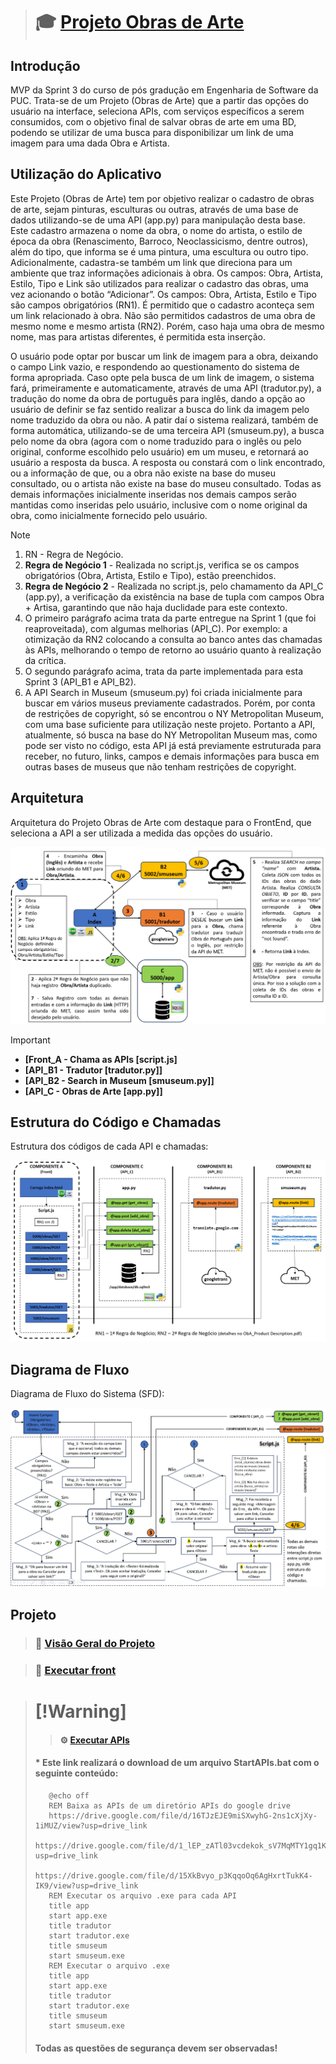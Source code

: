 > # 🎓 [Projeto Obras de Arte](https://github.com/Moriblo)

## Introdução

MVP da Sprint 3 do curso de pós gradução em Engenharia de Software da PUC.
Trata-se de um Projeto (Obras de Arte) que a partir das opções do usuário na interface, seleciona APIs, com serviços específicos a serem consumidos, com o objetivo final de salvar obras de arte em uma BD,  podendo se utilizar de uma busca para disponibilizar um link de uma imagem para uma dada Obra e Artista.

## Utilização do Aplicativo
        
Este Projeto (Obras de Arte) tem por objetivo realizar o cadastro de obras de arte, sejam pinturas, esculturas ou outras, através 
de uma base de dados utilizando-se de uma API (app.py) para manipulação desta base. Este cadastro armazena o nome da obra, o nome do artista, o estilo de época da obra (Renascimento, Barroco, Neoclassicismo, dentre outros), além do tipo, que informa se é uma pintura, uma escultura ou outro tipo. Adicionalmente, cadastra-se também um link que direciona para um ambiente que traz informações adicionais à obra. Os campos: Obra, Artista, Estilo, Tipo e Link são utilizados para realizar o cadastro das obras, uma vez acionando o botão “Adicionar”. Os campos: Obra, Artista, Estilo e Tipo são campos obrigatórios (RN1). É permitido que o cadastro aconteça sem um link relacionado à obra. Não são permitidos cadastros de uma obra de mesmo nome e mesmo artista (RN2). Porém, caso haja uma obra de mesmo nome, mas para artistas diferentes, é permitida esta inserção.

O usuário pode optar por buscar um link de imagem para a obra, deixando o campo Link vazio, e respondendo ao questionamento do sistema de forma apropriada. Caso opte pela busca de um link de imagem, o sistema fará, primeiramente e automaticamente, através de uma API (tradutor.py), a tradução do nome da obra de português para inglês, dando a opção ao usuário de definir se faz sentido realizar a busca do link da imagem pelo nome traduzido da obra ou não. A patir daí o sistema realizará, também de forma automática, utilizando-se de uma terceira API (smuseum.py), a busca pelo nome da obra (agora com o nome traduzido para o inglês ou pelo original, conforme escolhido pelo usuário) em um museu, e retornará ao usuário a resposta da busca. A resposta ou constará com o link encontrado, ou a informação de que, ou a obra não existe na base do museu consultado, ou o artista não existe na base do museu consultado. Todas as demais informações inicialmente inseridas nos demais campos serão mantidas como inseridas pelo usuário, inclusive com o nome original da obra, como inicialmente fornecido pelo usuário.

> [!NOTE]
> 1. RN - Regra de Negócio.
> 2. __Regra de Negócio 1__ - Realizada no script.js, verifica se os campos obrigatórios (Obra, Artista, Estilo e Tipo), estão preenchidos.
> 3. __Regra de Negócio 2__ - Realizada no script.js, pelo chamamento da API_C (app.py), a verificação da existência na base de tupla com campos Obra + Artisa, garantindo que não haja duclidade para este contexto. 
> 4. O primeiro parágrafo acima trata da parte entregue na Sprint 1 (que foi reaproveitada), com algumas melhorias (API_C). Por exemplo: a otimização da RN2 colocando a consulta ao banco antes das chamadas às APIs, melhorando o tempo de retorno ao usuário quanto à realização da crítica.
> 5. O segundo parágrafo acima, trata da parte implementada para esta Sprint 3 (API_B1 e API_B2).
> 6. A  API Search in Museum (smuseum.py) foi criada inicialmente para buscar em vários museus previamente cadastrados. Porém, por conta de restrições de copyright, só se encontrou o NY Metropolitan Museum, com uma base suficiente para utilização neste projeto. Portanto a API, atualmente, só busca na base do NY Metropolitan Museum mas, como pode ser visto no código, esta API já está previamente estruturada para receber, no futuro, links, campos e demais informações para busca em outras bases de museus que não tenham restrições de copyright.

## Arquitetura

Arquitetura do Projeto Obras de Arte com destaque para o FrontEnd, que seleciona a API a ser utilizada a medida das opções do usuário.

![Arquitetura](https://github.com/Moriblo/front/blob/main/Arquitetura.png)

> [!IMPORTANT]
> * __[Front_A - Chama as APIs [script.js]__
> * __[API_B1 - Tradutor [tradutor.py]]__
> * __[API_B2 - Search in Museum [smuseum.py]]__
> * __[API_C - Obras de Arte [app.py]]__

## Estrutura do Código e Chamadas

Estrutura dos códigos de cada API e chamadas:

![COMP_A](https://github.com/Moriblo/front/blob/main/COMP_A.png)

## Diagrama de Fluxo

Diagrama de Fluxo do Sistema (SFD):

![SDF](https://github.com/Moriblo/front/blob/main/SFD.png)

## Projeto

> ### 👀 __[Visão Geral do Projeto](https://github.com/users/Moriblo/projects/2/insights/4)__

> ### 🏃 __[Executar front](https://moriblo.github.io/front/)__

> # [!Warning]
>
> > #### ⚙️ __[Executar APIs](https://drive.google.com/file/d/1_62fujFCcAPSycUMiMIc4fvU0fEFYZss/view?usp=drive_link)__
> #### * Este link realizará o download de um arquivo StartAPIs.bat com o seguinte conteúdo:
>        @echo off
>        REM Baixa as APIs de um diretório APIs do google drive
>        https://drive.google.com/file/d/16TJzEJE9miSXwyhG-2ns1cXjXy-1iMUZ/view?usp=drive_link
>        https://drive.google.com/file/d/1_lEP_zATl03vcdekok_sV7MqMTY1gq1K/view?usp=drive_link
>        https://drive.google.com/file/d/15XkBvyo_p3KqqoOq6AgHxrtTukK4-IK9/view?usp=drive_link
>        REM Executar os arquivo .exe para cada API
>        title app
>        start app.exe
>        title tradutor
>        start tradutor.exe
>        title smuseum
>        start smuseum.exe
>        REM Executar o arquivo .exe
>        title app
>        start app.exe
>        title tradutor
>        start tradutor.exe
>        title smuseum
>        start smuseum.exe
> #### Todas as questões de segurança devem ser observadas!
